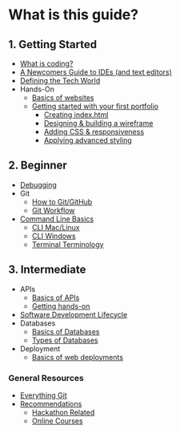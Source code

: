 # What is this guide?

## 1. Getting Started

- [What is coding?](1-getting-started/what-is-coding.md)
- [A Newcomers Guide to IDEs (and text editors)](1-getting-started/ides-and-text-editors.md)
- [Defining the Tech World](1-getting-started/defining-the-tech-world.md)
- Hands-On
  - [Basics of websites](1-getting-started/website-basics.md)
  - [Getting started with your first portfolio](1-getting-started/website-handson/website-handson.md)
    - [Creating index.html](1-getting-started/website-handson/part-1.md)
    - [Designing & building a wireframe](1-getting-started/website-handson/part-2.md)
    - [Adding CSS & responsiveness](1-getting-started/website-handson/part-3.md)
    - [Applying advanced styling](1-getting-started/website-handson/part-4.md)

## 2. Beginner

- [Debugging](2-beginner/debugging.md)
- Git
  - [How to Git/GitHub](2-beginner/how-to-git-github.md)
  - [Git Workflow](2-beginner/git-workflow.md)
- [Command Line Basics](2-beginner/command-line-basics.md)
  - [CLI Mac/Linux](2-beginner/command-line-mac-linux.md)
  - [CLI Windows](2-beginner/command-line-windows.md)
  - [Terminal Terminology](2-beginner/terminal-terminology.md)

## 3. Intermediate

- APIs
  - [Basics of APIs](3-intermediate/apis-basics.md)
  - [Getting hands-on](3-intermediate/apis-handson.md)
- [Software Development Lifecycle](3-intermediate/software-development-lifecycle.md)
- Databases
  - [Basics of Databases](3-intermediate/db-basics.md)
  - [Types of Databases](3-intermediate/db-types.md)
- Deployment
  - [Basics of web deployments](3-intermediate/web-deployments.md)

### General Resources

- [Everything Git](recs/git-recs.md)
- [Recommendations](recs/general-recs.md)
  - [Hackathon Related](recs/hackathon-recs.md)
  - [Online Courses](recs/online-courses.md)
